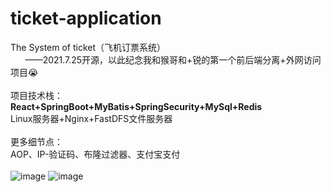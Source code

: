 # ticket-application
The System of ticket（飞机订票系统）  
&nbsp;&nbsp;&nbsp;&nbsp;&nbsp;&nbsp;——2021.7.25开源，以此纪念我和猴哥和+锐的第一个前后端分离+外网访问项目😭
<br/><br/>
项目技术栈：<br/>
**React+SpringBoot+MyBatis+SpringSecurity+MySql+Redis**<br/>
Linux服务器+Nginx+FastDFS文件服务器<br/><br/>
更多细节点：<br/>AOP、IP-验证码、布隆过滤器、支付宝支付<br/><br/>
![image](https://user-images.githubusercontent.com/52960810/114047413-4000cd00-98bc-11eb-9ed5-34f2ff4ac987.png)
![image](https://user-images.githubusercontent.com/52960810/114047608-6292e600-98bc-11eb-8311-6c26f8a0c15e.png)
